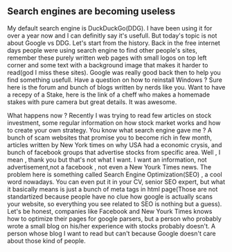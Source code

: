 ## Search engines are becoming useless
My default search engine is DuckDuckGo(DDG). I have been using it for over a year now
and I can definitly say it's usefull. But today's topic is not about
Google vs DDG. Let's start from the history. Back in the free internet days people were using search engine to find other people's sites, remember these purely written web pages with small logos on top left corner and some text with a background image that makes it harder to read(god I miss these sites). Google was really good back then to help you find something usefull. Have a question on how to reinstall Windows ? Sure here is the forum and bunch of blogs written by nerds like you. Want to have a recepy of a Stake, here is the link of a cheff who makes a 
homemade stakes with pure camera but great details. It was awesome.

What happens now ? Recently I was trying to read few articles on stock investment, some regular information on how stock market works and how to create your own strategy. You know what search engine gave me ? A bunch of scam websites that promise you to become rich in few month, articles written by New York times on why USA had a economic crysis, and bunch of facebook groups that advertise stocks from specific area. Well , I mean , thank you but that's not what I want. I want an information, not advertisement,not a facebook , not even a New Yourk Times news. The problem here is something called Search Engine Optimization(SEO) , a cool word nowadays. You can even put it in your CV, senior SEO expert, but what it basically means is just a bunch of meta tags in html page(Those are not standartized because people have no clue how google is actually scans your website, so everything you see related to SEO is nothing but a guess). Let's be honest, companies like Facebook and New Yourk Times knows how to optimize their pages for google parsers, but a person who probably wrote a small blog on his/her experience with stocks probably doesn't. A person whose blog I want to read but can't because Google doesn't care about those kind of people. 
